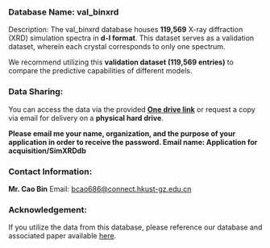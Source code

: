 ### Database Name: val_binxrd
Description: The val_binxrd database houses **119,569** X-ray diffraction (XRD) simulation spectra in **d-I format**. This dataset serves as a validation dataset, wherein each crystal corresponds to only one spectrum.

We recommend utilizing this **validation dataset (119,569 entries)** to compare the predictive capabilities of different models.

### Data Sharing:
You can access the data via the provided [**One drive link**](https://hkustgz-my.sharepoint.com/:f:/g/personal/bcao686_connect_hkust-gz_edu_cn/Ent6fQIOnEdEp6qFv_iFTUwBIIXZ9tmSYq4fewR8QlLtrg?e=tqXxtv) or request a copy via email for delivery on a **physical hard drive**. 

**Please email me your name, organization, and the purpose of your application in order to receive the password. Email name: Application for acquisition/SimXRDdb** 

### Contact Information:
**Mr. Cao Bin**
Email: bcao686@connect.hkust-gz.edu.cn

### Acknowledgement:
If you utilize the data from this database, please reference our database and associated paper available [here](https://github.com/Bin-Cao/simXRDdatabase).
